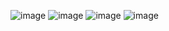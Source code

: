 ![image](https://github.com/Tohirjon-Odilov/Bootcamp-Result/assets/82634626/222ca17f-f9f9-40aa-abfb-83310b70cc7e)
![image](https://github.com/Tohirjon-Odilov/Bootcamp-Result/assets/82634626/204fc5a6-0cbd-4970-883b-8c1c71688be2)
![image](https://github.com/Tohirjon-Odilov/Bootcamp-Result/assets/82634626/d7760fac-26be-4897-96d7-3ca90bc0f90a)
![image](https://github.com/Tohirjon-Odilov/Bootcamp-Result/assets/82634626/271dcd33-9cd9-49d0-ab9b-05a248c78203)
